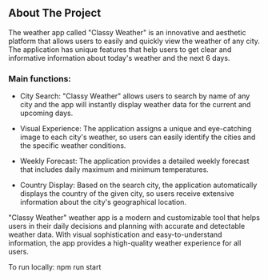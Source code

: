 ## About The Project

The weather app called "Classy Weather" is an innovative and aesthetic platform that allows users to easily and quickly view the weather of any city. The application has unique features that help users to get clear and informative information about today's weather and the next 6 days.

### Main functions:

- City Search: "Classy Weather" allows users to search by name of any city and the app will instantly display weather data for the current and upcoming days.

- Visual Experience: The application assigns a unique and eye-catching image to each city's weather, so users can easily identify the cities and the specific weather conditions.

- Weekly Forecast: The application provides a detailed weekly forecast that includes daily maximum and minimum temperatures.

- Country Display: Based on the search city, the application automatically displays the country of the given city, so users receive extensive information about the city's geographical location.

"Classy Weather" weather app is a modern and customizable tool that helps users in their daily decisions and planning with accurate and detectable weather data. With visual sophistication and easy-to-understand information, the app provides a high-quality weather experience for all users.

To run locally: npm run start
